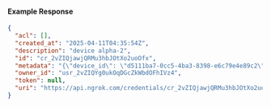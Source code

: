 <!-- Code generated for API Clients. DO NOT EDIT. -->
#### Example Response
```json
{
  "acl": [],
  "created_at": "2025-04-11T04:35:54Z",
  "description": "device alpha-2",
  "id": "cr_2vZIQjawjQRMu3hbJOtXo2uoOfx",
  "metadata": "{\"device_id\": \"d5111ba7-0cc5-4ba3-8398-e6c79e4e89c2\"}",
  "owner_id": "usr_2vZIQYg0ukOqDGcZkWbdOFhIVz4",
  "token": null,
  "uri": "https://api.ngrok.com/credentials/cr_2vZIQjawjQRMu3hbJOtXo2uoOfx"
}
